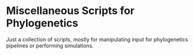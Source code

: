 # Miscellaneous Scripts for Phylogenetics
Just a collection of scripts, mostly for manipulating input for 
phylogenetics pipelines or performing simulations.

